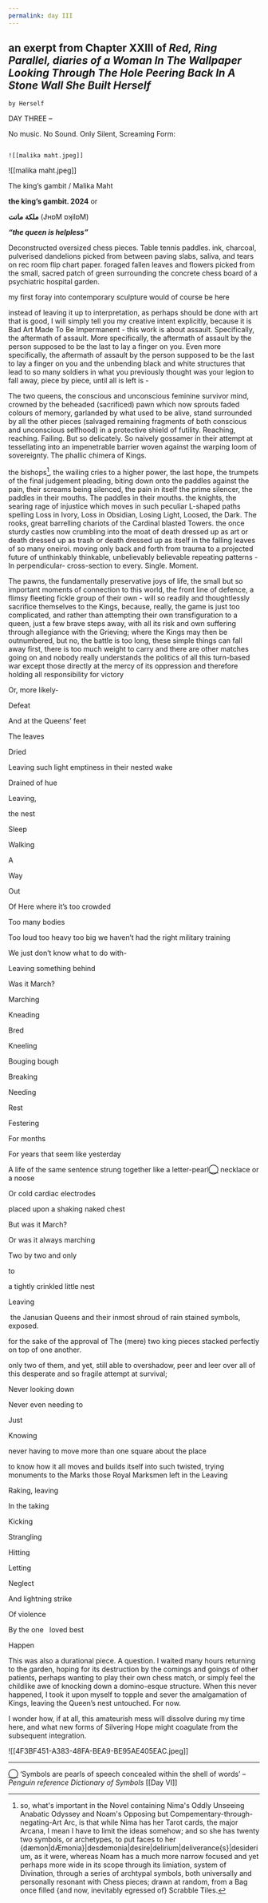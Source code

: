 ```yaml
---
permalink: day III
---
```


## an exerpt from Chapter XXIII of *Red, Ring Parallel, diaries of a Woman In The Wallpaper Looking Through The Hole Peering Back In A Stone Wall She Built Herself* 
	by Herself 

DAY THREE –

No music. No Sound. Only Silent, Screaming Form:



```

![[malika maht.jpeg]]

```

![[malika maht.jpeg]]

The king’s gambit / Malika Maht

**the king’s gambit. 2024** or



**ملكة** **ماتت** (ɈʜɒM ɒʞilɒM)

**_“the queen is helpless”_**

Deconstructed oversized chess pieces. Table tennis paddles. ink, charcoal, pulverised dandelions picked from between paving slabs, saliva, and tears on rec room flip chart paper. foraged fallen leaves and flowers picked from the small, sacred patch of green surrounding the concrete chess board of a psychiatric hospital garden.

my first foray into contemporary sculpture would of course be here

instead of leaving it up to interpretation, as perhaps should be done with art that is good, I will simply tell you my creative intent explicitly, because it is Bad Art Made To Be Impermanent - this work is about assault. Specifically, the aftermath of assault. More specifically, the aftermath of assault by the person supposed to be the last to lay a finger on you. Even more specifically, the aftermath of assault by the person supposed to be the last to lay a finger on you and the unbending black and white structures that lead to so many soldiers in what you previously thought was your legion to fall away, piece by piece, until all is left is -

The two queens, the conscious and unconscious feminine survivor mind, crowned by the beheaded (sacrificed) pawn which now sprouts faded colours of memory, garlanded by what used to be alive, stand surrounded by all the other pieces (salvaged remaining fragments of both conscious and unconscious selfhood) in a protective shield of futility. Reaching, reaching. Failing. But so delicately. So naively gossamer in their attempt at tessellating into an impenetrable barrier woven against the warping loom of sovereignty. The phallic chimera of Kings.

the bishops[^symbol], the wailing cries to a higher power, the last hope, the trumpets of the final judgement pleading, biting down onto the paddles against the pain, their screams being silenced, the pain in itself the prime silencer, the paddles in their mouths. The paddles in their mouths. the knights, the searing rage of injustice which moves in such peculiar L-shaped paths spelling Loss in Ivory, Loss in Obsidian, Losing Light, Loosed, the Dark. The rooks, great barrelling chariots of the Cardinal blasted Towers. the once sturdy castles now crumbling into the moat of death dressed up as art or death dressed up as trash or death dressed up as itself in the falling leaves of so many oneiroi. moving only back and forth from trauma to a projected future of unthinkably thinkable, unbelievably believable repeating patterns -In perpendicular- cross-section to every. Single. Moment.

The pawns, the fundamentally preservative joys of life, the small but so important moments of connection to this world, the front line of defence, a flimsy fleeting fickle group of their own - will so readily and thoughtlessly sacrifice themselves to the Kings, because, really, the game is just too complicated, and rather than attempting their own transfiguration to a queen, just a few brave steps away, with all its risk and own suffering through allegiance with the Grieving; where the Kings may then be outnumbered, but no, the battle is too long, these simple things can fall away first, there is too much weight to carry and there are other matches going on and nobody really understands the politics of all this turn-based war except those directly at the mercy of its oppression and therefore holding all responsibility for victory

Or, more likely-

Defeat

And at the Queens’ feet

The leaves

Dried

Leaving such light emptiness in their nested wake

Drained of hue

Leaving,

the nest

Sleep

Walking

A

Way

Out

Of Here where it’s too crowded 

Too many bodies

Too loud too heavy too big we haven’t had the right military training

We just don’t know what to do with-

Leaving something behind

Was it March?

Marching

Kneading

Bred

Kneeling

Bouging bough

Breaking

Needing

Rest

Festering

For months

For years that seem like yesterday

A life of the same sentence strung together like a letter-pearl[◯](#_ftn1) necklace or a noose

Or cold cardiac electrodes

placed upon a shaking naked chest

But was it March?

Or was it always marching

Two by two and only

to

a tightly crinkled little nest

Leaving

 the Janusian Queens and their inmost shroud of rain stained symbols, exposed.

for the sake of the approval of The (mere) two king pieces stacked perfectly on top of one another.

only two of them, and yet, still able to overshadow, peer and leer over all of this desperate and so fragile attempt at survival;

Never looking down

Never even needing to

Just

Knowing

never having to move more than one square about the place

to know how it all moves and builds itself into such twisted, trying monuments to the Marks those Royal Marksmen left in the Leaving

Raking, leaving

In the taking

Kicking

Strangling

Hitting

Letting

Neglect

And lightning strike

Of violence

By the one   loved best

Happen

This was also a durational piece. A question. I waited many hours returning to the garden, hoping for its destruction by the comings and goings of other patients, perhaps wanting to play their own chess match, or simply feel the childlike awe of knocking down a domino-esque structure. When this never happened, I took it upon myself to topple and sever the amalgamation of Kings, leaving the Queen’s nest untouched. For now.

I wonder how, if at all, this amateurish mess will dissolve during my time here, and what new forms of Silvering Hope might coagulate from the subsequent integration.

![[4F3BF451-A383-48FA-BEA9-BE95AE405EAC.jpeg]]

---

[◯](#_ftnref1) ‘Symbols are pearls of speech concealed within the shell of words’ – _Penguin reference Dictionary of Symbols_ [[Day VI]]

[^symbol]: so, what's important in the Novel containing Nima's Oddly Unseeing Anabatic Odyssey and Noam's Opposing but Compementary-through-negating-Art Arc, is that while Nima has her Tarot cards, the major Arcana, I mean I have to limit the ideas somehow; and so she has twenty two symbols, or archetypes, to put faces to her {dæmon|dÆmonia}|desdemonia|desire|delirium|deliverance{s}|desiderium, as it were, whereas Noam has a much more narrow focused and yet perhaps more wide in its scope through its limiation, system of Divination, through a series of archtypal symbols, both universally and personally resonant with Chess pieces; drawn at random, from a Bag once filled {and now, inevitably egressed of} Scrabble Tiles.[^limit]
[^limit]:Absolute Limitation to the Prison of Art, brings Ineffable Freedom-- to the Impressionable Artist; who is, unimpressively, Abominable. ([[kNot Borges]], 2022 {posthumously, obviously})